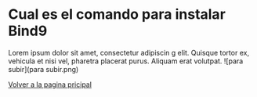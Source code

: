 # Cual es el comando para instalar Bind9
Lorem ipsum dolor sit amet, consectetur adipiscin
g elit. Quisque tortor ex, vehicula et nisi vel, pharetra placerat purus. Aliquam erat volutpat.
![para subir](para subir.png)


[Volver a la pagina pricipal](README.md)
